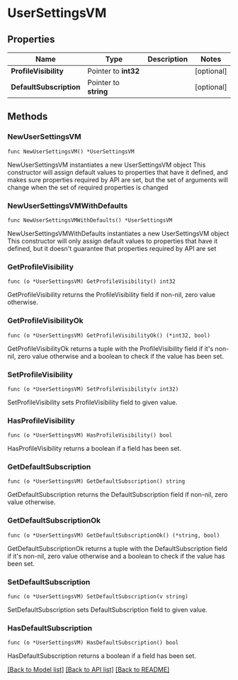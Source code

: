 # UserSettingsVM

## Properties

Name | Type | Description | Notes
------------ | ------------- | ------------- | -------------
**ProfileVisibility** | Pointer to **int32** |  | [optional] 
**DefaultSubscription** | Pointer to **string** |  | [optional] 

## Methods

### NewUserSettingsVM

`func NewUserSettingsVM() *UserSettingsVM`

NewUserSettingsVM instantiates a new UserSettingsVM object
This constructor will assign default values to properties that have it defined,
and makes sure properties required by API are set, but the set of arguments
will change when the set of required properties is changed

### NewUserSettingsVMWithDefaults

`func NewUserSettingsVMWithDefaults() *UserSettingsVM`

NewUserSettingsVMWithDefaults instantiates a new UserSettingsVM object
This constructor will only assign default values to properties that have it defined,
but it doesn't guarantee that properties required by API are set

### GetProfileVisibility

`func (o *UserSettingsVM) GetProfileVisibility() int32`

GetProfileVisibility returns the ProfileVisibility field if non-nil, zero value otherwise.

### GetProfileVisibilityOk

`func (o *UserSettingsVM) GetProfileVisibilityOk() (*int32, bool)`

GetProfileVisibilityOk returns a tuple with the ProfileVisibility field if it's non-nil, zero value otherwise
and a boolean to check if the value has been set.

### SetProfileVisibility

`func (o *UserSettingsVM) SetProfileVisibility(v int32)`

SetProfileVisibility sets ProfileVisibility field to given value.

### HasProfileVisibility

`func (o *UserSettingsVM) HasProfileVisibility() bool`

HasProfileVisibility returns a boolean if a field has been set.

### GetDefaultSubscription

`func (o *UserSettingsVM) GetDefaultSubscription() string`

GetDefaultSubscription returns the DefaultSubscription field if non-nil, zero value otherwise.

### GetDefaultSubscriptionOk

`func (o *UserSettingsVM) GetDefaultSubscriptionOk() (*string, bool)`

GetDefaultSubscriptionOk returns a tuple with the DefaultSubscription field if it's non-nil, zero value otherwise
and a boolean to check if the value has been set.

### SetDefaultSubscription

`func (o *UserSettingsVM) SetDefaultSubscription(v string)`

SetDefaultSubscription sets DefaultSubscription field to given value.

### HasDefaultSubscription

`func (o *UserSettingsVM) HasDefaultSubscription() bool`

HasDefaultSubscription returns a boolean if a field has been set.


[[Back to Model list]](../README.md#documentation-for-models) [[Back to API list]](../README.md#documentation-for-api-endpoints) [[Back to README]](../README.md)


